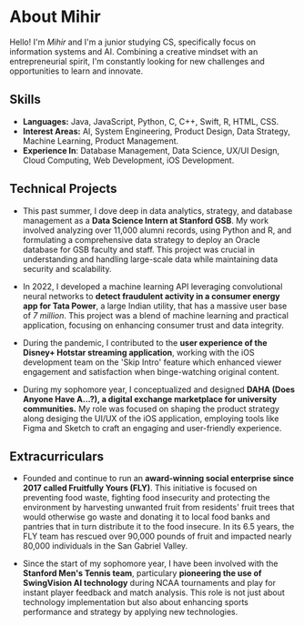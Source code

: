 # About Mihir

Hello! I'm *Mihir* and I'm a junior studying CS, specifically focus on information systems and AI.
Combining a creative mindset with an entrepreneurial spirit, I'm constantly looking for new challenges and opportunities to learn and innovate.

## Skills
- **Languages:** Java, JavaScript, Python, C, C++, Swift, R, HTML, CSS.
- **Interest Areas:** AI, System Engineering, Product Design, Data Strategy, Machine Learning, Product Management.
- **Experience In**: Database Management, Data Science, UX/UI Design, Cloud Computing, Web Development, iOS Development.


## Technical Projects

- This past summer, I dove deep in data analytics, strategy, and database management as a **Data Science Intern at Stanford GSB**. My work involved analyzing over 11,000 alumni records, using Python and R, and formulating a comprehensive data strategy to deploy an Oracle database for GSB faculty and staff. This project was crucial in understanding and handling large-scale data while maintaining data security and scalability.

- In 2022, I developed a machine learning API leveraging convolutional neural networks to **detect fraudulent activity in a consumer energy app for Tata Power**, a large Indian utility, that has a massive user base of *7 million*. This project was a blend of machine learning and practical application, focusing on enhancing consumer trust and data integrity.

- During the pandemic, I contributed to the **user experience of the Disney+ Hotstar streaming application**, working with the iOS development team on the 'Skip Intro' feature which enhanced viewer engagement and satisfaction when binge-watching original content.

- During my sophomore year, I conceptualized and designed **DAHA (Does Anyone Have A...?), a digital exchange marketplace for university communities.** My role was focused on shaping the product strategy along desiging the UI/UX of the iOS application, employing tools like Figma and Sketch to craft an engaging and user-friendly experience.

## Extracurriculars

- Founded and continue to run an **award-winning social enterprise since 2017 called Fruitfully Yours (FLY)**. This initiative is focused on preventing food waste, fighting food insecurity and protecting the environment by harvesting unwanted fruit from residents' fruit trees that would otherwise go waste and donating it to local food banks and pantries that in turn distribute it to the food insecure. In its 6.5 years, the FLY team has rescued over 90,000 pounds of fruit and impacted nearly 80,000 individuals in the San Gabriel Valley.

- Since the start of my sophomore year, I have been involved with the **Stanford Men's Tennis team**, particulary **pioneering the use of SwingVision AI technology** during NCAA tournaments and play for instant player feedback and match analysis. This role is not just about technology implementation but also about enhancing sports performance and strategy by applying new technologies.

